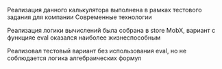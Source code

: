 Реализация данного калькулятора выполнена в рамках тестового задания для компании Современные технологии

Реализация логики вычислений была собрана в store MobX, вариант с функцияе eval оказался наиболее жизнеспособным

Реализовал тестовый вариант без использования eval, но не соблюдается логика алгебраических формул